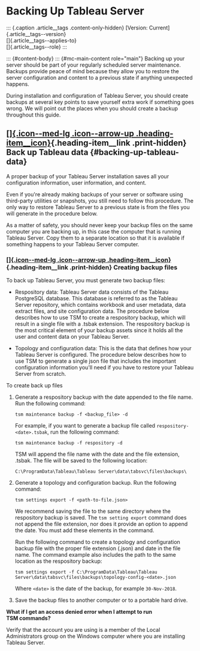 

Backing Up Tableau Server
=========================

::: {.caption .article__tags .content-only-hidden}
[Version: Current]{.article__tags--version}\
[]{.article__tags--applies-to}\
[]{.article__tags--role}
:::

::: {#content-body}
::: {#mc-main-content role="main"}
Backing up your server should be part of your regularly scheduled server
maintenance. Backups provide peace of mind because they allow you to
restore the server configuration and content to a previous state if
anything unexpected happens.

During installation and configuration of Tableau Server, you should
create backups at several key points to save yourself extra work if
something goes wrong. We will point out the places when you should
create a backup throughout this guide.

<div>

<div>

[[]{.icon--med-lg .icon--arrow-up .heading-item__icon}](https://help.tableau.com/current/guides/everybody-install/en-us/everybody_admin_backup.htm#){.heading-item__link .print-hidden} Back up Tableau data {#backing-up-tableau-data}
------------------------------------------------------------------------------------------------------------------------------------------------------------------------------------------------------------

</div>

A proper backup of your Tableau Server installation saves all your
configuration information, user information, and content.

Even if you\'re already making backups of your server or software using
third-party utilities or snapshots, you still need to follow this
procedure. The only way to restore Tableau Server to a previous state is
from the files you will generate in the procedure below.

As a matter of safety, you should never keep your backup files on the
same computer you are backing up, in this case the computer that is
running Tableau Server. Copy them to a separate location so that it is
available if something happens to your Tableau Server computer.

<div>

### [[]{.icon--med-lg .icon--arrow-up .heading-item__icon}](https://help.tableau.com/current/guides/everybody-install/en-us/everybody_admin_backup.htm#){.heading-item__link .print-hidden} Creating backup files

</div>

To back up Tableau Server, you must generate two backup files:

-   Respository data: Tableau Server data consists of the Tableau
    PostgreSQL database. This database is referred to as the Tableau
    Server repository, which contains workbook and user metadata, data
    extract files, and site configuration data. The procedure below
    describes how to use TSM to create a respository backup, which will
    result in a single file with a .tsbak extension. The respository
    backup is the most critical element of your backup assets since it
    holds all the user and content data on your Tableau Server.

-   Topology and configuration data: This is the data that defines how
    your Tableau Server is configured. The procedure below describes how
    to use TSM to generate a single json file that includes the
    important configuration information you\'ll need if you have to
    restore your Tableau Server from scratch.

To create back up files

1.  Generate a respository backup with the date appended to the file
    name. Run the following command:

    `tsm maintenance backup -f <backup_file> -d`

    For example, if you want to generate a backup file called
    `respository-<date>.tsbak`, run the following command:

    `tsm maintenance backup -f respository -d`

    TSM will append the file name with the date and the file extension,
    .tsbak. The file will be saved to the following location:

    `C:\ProgramData\Tableau\Tableau Server\data\tabsvc\files\backups\`

2.  Generate a topology and configuration backup. Run the following
    command:

    `tsm settings export -f <path-to-file.json>`

    We recommend saving the file to the same directory where the
    respository backup is saved. The `tsm setting export` command does
    not append the file extension, nor does it provide an option to
    append the date. You must add these elements in the command.

    Run the following command to create a topology and configuration
    backup file with the proper file extension (.json) and date in the
    file name. The command example also includes the path to the same
    location as the respository backup:

    `tsm settings export -f C:\ProgramData\Tableau\Tableau Server\data\tabsvc\files\backups\topology-config-<date>.json`

    Where `<date>` is the date of the backup, for example `30-Nov-2018`.

3.  Save the backup files to another computer or to a portable hard
    drive.

<div>

**What if I get an access denied error when I attempt to run
TSM commands?**

Verify that the account you are using is a member of the Local
Administrators group on the Windows computer where you are installing
Tableau Server.

